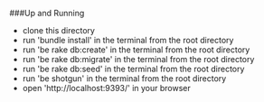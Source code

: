 ###Up and Running
* clone this directory
* run 'bundle install' in the terminal from the root directory
* run 'be rake db:create' in the terminal from the root directory
* run 'be rake db:migrate' in the terminal from the root directory
* run 'be rake db:seed' in the terminal from the root directory
* run 'be shotgun' in the terminal from the root directory
* open 'http://localhost:9393/' in your browser
